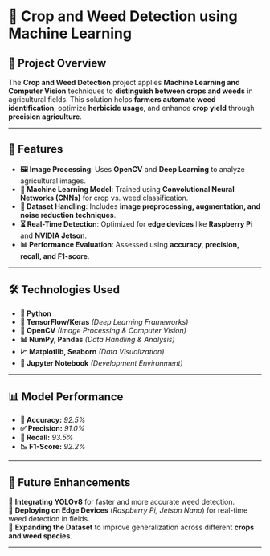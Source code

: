 # **🌱 Crop and Weed Detection using Machine Learning**  

## **📌 Project Overview**  
The **Crop and Weed Detection** project applies **Machine Learning and Computer Vision** techniques to **distinguish between crops and weeds** in agricultural fields. This solution helps **farmers automate weed identification**, optimize **herbicide usage**, and enhance **crop yield** through **precision agriculture**.  

---

## **🚀 Features**  
- **🖼️ Image Processing**: Uses **OpenCV** and **Deep Learning** to analyze agricultural images.  
- **🤖 Machine Learning Model**: Trained using **Convolutional Neural Networks (CNNs)** for crop vs. weed classification.  
- **📂 Dataset Handling**: Includes **image preprocessing, augmentation, and noise reduction techniques**.  
- **⏳ Real-Time Detection**: Optimized for **edge devices** like **Raspberry Pi** and **NVIDIA Jetson**.  
- **📊 Performance Evaluation**: Assessed using **accuracy, precision, recall, and F1-score**.  

---

## **🛠️ Technologies Used**  
- **🐍 Python**  
- **🧠 TensorFlow/Keras** *(Deep Learning Frameworks)*  
- **📸 OpenCV** *(Image Processing & Computer Vision)*  
- **📊 NumPy, Pandas** *(Data Handling & Analysis)*  
- **📈 Matplotlib, Seaborn** *(Data Visualization)*  
- **📝 Jupyter Notebook** *(Development Environment)*  

---

## **📊 Model Performance**  
- **🎯 Accuracy:** *92.5%*  
- **✅ Precision:** *91.0%*  
- **🔄 Recall:** *93.5%*  
- **📉 F1-Score:** *92.2%*  

---

## **📌 Future Enhancements**  
🚀 **Integrating YOLOv8** for faster and more accurate weed detection.  
🚀 **Deploying on Edge Devices** (*Raspberry Pi, Jetson Nano*) for real-time weed detection in fields.  
🚀 **Expanding the Dataset** to improve generalization across different **crops and weed species**.  

---
